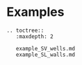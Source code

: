 # Examples

```{eval-rst}
.. toctree::
   :maxdepth: 2
   
   example_SV_wells.md
   example_SL_walls.md
```
